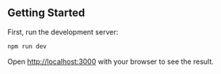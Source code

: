 
## Getting Started

First, run the development server:

```bash
npm run dev
```

Open [http://localhost:3000](http://localhost:3000) with your browser to see the result.

